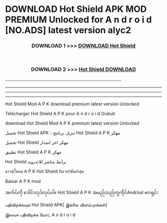 # DOWNLOAD Hot Shield  APK MOD PREMIUM Unlocked for A n d r o i d [NO.ADS] latest version alyc2 



<div align="center">

<h3>DOWNLOAD 1 >>> <a href="https://getmod2.web.app/?judul=Hot Shield ">DOWNLOAD Hot Shield </a></h3><br>

<h3>DOWNLOAD 2 >>> <a href="https://getmod2.web.app/?judul=Hot Shield ">Hot Shield  DOWNLOAD </a></h3>

</div>
----------------------------------------------------------

----------------------------------------------------------

----------------------------------------------------------

----------------------------------------------------------

Hot Shield  Mod A P K download premium latest version Unlocked

Télécharger Hot Shield  A P K pour A n d r o i d Gratuit

download Hot Shield  Mod A P K premium latest version Unlocked

تحميل Hot Shield  APK - تنزيل برنامج Hot Shield  A P K مهكر

تحميل Hot Shield  مهكر اخر اصدار

تطبيق Hot Shield  A P K مهكر

Hot Shield  برابط مباشر للاندرويد

ดาวน์โหลด A P K Hot Shield  รับเวอร์ชันล่าสุด

Baixar A P K mod

အက်ပ်ကို ဒေါင်းလုဒ်လုပ်ပါ။ Hot Shield  A P K အမည်သည်ကူကိုင်Andriod ဗားရှင်း

பதிவிறக்கவும் Hot Shield  APK[ இல்லை விளம்பரங்கள்] 
 
இலவச பதிவிறக்க மோட் A n d r o i d



